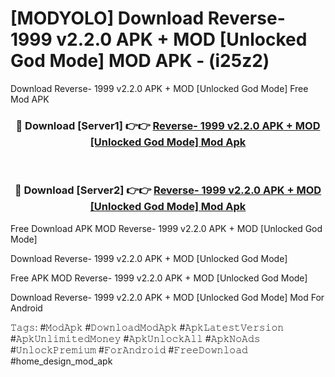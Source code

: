 # [MODYOLO] Download Reverse- 1999 v2.2.0 APK + MOD [Unlocked God Mode] MOD APK - (i25z2)
Download Reverse- 1999 v2.2.0 APK + MOD [Unlocked God Mode] Free Mod APK

<div align="center">
<h3>🔴 Download [Server1] 👉👉 <a href="https://apk-comot.site?title=Reverse-_1999_v2.2.0_APK_+_MOD_[Unlocked_God_Mode]">Reverse- 1999 v2.2.0 APK + MOD [Unlocked God Mode] Mod Apk</a></h3><br>

<h3>🔴 Download [Server2] 👉👉 <a href="https://apk-comot.site?title=Reverse-_1999_v2.2.0_APK_+_MOD_[Unlocked_God_Mode]">Reverse- 1999 v2.2.0 APK + MOD [Unlocked God Mode] Mod Apk</a></h3>
</div>


Free Download APK MOD Reverse- 1999 v2.2.0 APK + MOD [Unlocked God Mode]

Download Reverse- 1999 v2.2.0 APK + MOD [Unlocked God Mode] 

Free APK MOD Reverse- 1999 v2.2.0 APK + MOD [Unlocked God Mode] 

Download Reverse- 1999 v2.2.0 APK + MOD [Unlocked God Mode] Mod For Android

𝚃𝚊𝚐𝚜: #𝙼𝚘𝚍𝙰𝚙𝚔 #𝙳𝚘𝚠𝚗𝚕𝚘𝚊𝚍𝙼𝚘𝚍𝙰𝚙𝚔 #𝙰𝚙𝚔𝙻𝚊𝚝𝚎𝚜𝚝𝚅𝚎𝚛𝚜𝚒𝚘𝚗 #𝙰𝚙𝚔𝚄𝚗𝚕𝚒𝚖𝚒𝚝𝚎𝚍𝙼𝚘𝚗𝚎𝚢 #𝙰𝚙𝚔𝚄𝚗𝚕𝚘𝚌𝚔𝙰𝚕𝚕 #𝙰𝚙𝚔𝙽𝚘𝙰𝚍𝚜 #𝚄𝚗𝚕𝚘𝚌𝚔𝙿𝚛𝚎𝚖𝚒𝚞𝚖 #𝙵𝚘𝚛𝙰𝚗𝚍𝚛𝚘𝚒𝚍 #𝙵𝚛𝚎𝚎𝙳𝚘𝚠𝚗𝚕𝚘𝚊𝚍 #home_design_mod_apk